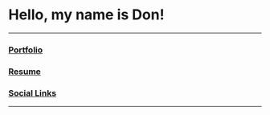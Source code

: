 # Hello, my name is Don!
***
### [Portfolio](https://github.com/voxeldon/voxeldon/wiki/Portfolio)
### [Resume](https://github.com/voxeldon/voxeldon/wiki/Resume)
### [Social Links](https://github.com/voxeldon/voxeldon/wiki/Links)
***
